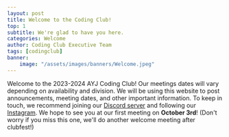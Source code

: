 ```yaml
---
layout: post
title: Welcome to the Coding Club!
top: 1
subtitle: We're glad to have you here.
categories: Welcome
author: Coding Club Executive Team
tags: [codingclub]
banner:
    image: "/assets/images/banners/Welcome.jpeg"
---
```


Welcome to the 2023-2024 AYJ Coding Club! Our meetings dates will vary depending on availability and division. We will be using this website to post announcements, meeting dates, and other important information. To keep in touch, we recommend joining our [Discord server](https://discord.gg/x5aSj8Z3pX) and following our [Instagram](https://www.instagram.com/ayjcodingclub/). We hope to see you at our first meeting on **October 3rd**! (Don't worry if you miss this one, we'll do another welcome meeting after clubfest!)
